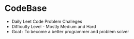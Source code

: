 # CodeBase

- Daily Leet Code Problem Challeges
- Difficulty Level - Mostly Medium and Hard
- Goal : To become a better programmer and problem solver
